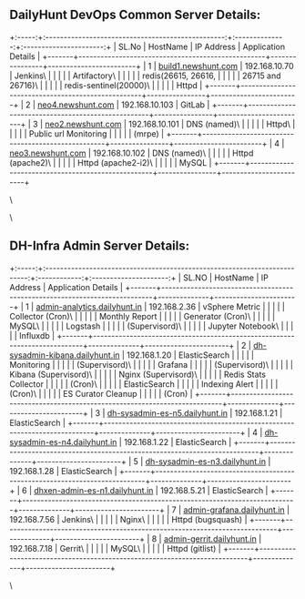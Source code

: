 ## DailyHunt DevOps Common Server Details:

+:-----:+:-------------------------------------------------:+:--------------:+:----------------------:+
| SL.No | HostName                                          | IP Address     | Application Details    |
+-------+---------------------------------------------------+----------------+------------------------+
| 1     | [build1.newshunt.com](http://build1.newshunt.com) | 192.168.10.70  | Jenkins\               |
|       |                                                   |                | Artifactory\           |
|       |                                                   |                | redis(26615, 26616,    |
|       |                                                   |                | 26715 and 26716)\      |
|       |                                                   |                | redis-sentinel(20000)\ |
|       |                                                   |                | Httpd                  |
+-------+---------------------------------------------------+----------------+------------------------+
| 2     | [neo4.newshunt.com](http://neo4.newshunt.com)     | 192.168.10.103 | GitLab                 |
+-------+---------------------------------------------------+----------------+------------------------+
| 3     | [neo2.newshunt.com](http://neo2.newshunt.com)     | 192.168.10.101 | DNS (named)\           |
|       |                                                   |                | Httpd\                 |
|       |                                                   |                | Public url Monitoring  |
|       |                                                   |                | (mrpe)                 |
+-------+---------------------------------------------------+----------------+------------------------+
| 4     | [neo3.newshunt.com](http://neo3.newshunt.com)     | 192.168.10.102 | DNS (named)\           |
|       |                                                   |                | Httpd (apache2)\       |
|       |                                                   |                | Httpd (apache2-i2)\    |
|       |                                                   |                | MySQL                  |
+-------+---------------------------------------------------+----------------+------------------------+

\

\

## DH-Infra Admin Server Details:

+:-----:+:-------------------------------------------------------------------------:+:------------:+:---------------------:+
| SL.NO | HostName                                                                  | IP Address   | Application Details   |
+-------+---------------------------------------------------------------------------+--------------+-----------------------+
| 1     | [admin-analytics.dailyhunt.in](http://admin-analytics.dailyhunt.in)       | 192.168.2.36 | vSphere Metric        |
|       |                                                                           |              | Collector (Cron)\     |
|       |                                                                           |              | Monthly Report        |
|       |                                                                           |              | Generator (Cron)\     |
|       |                                                                           |              | MySQL\                |
|       |                                                                           |              | Logstash              |
|       |                                                                           |              | (Supervisord)\        |
|       |                                                                           |              | Jupyter Notebook\     |
|       |                                                                           |              | Influxdb              |
+-------+---------------------------------------------------------------------------+--------------+-----------------------+
| 2     | [dh-sysadmin-kibana.dailyhunt.in](http://dh-sysadmin-kibana.dailyhunt.in) | 192.168.1.20 | ElasticSearch         |
|       |                                                                           |              | Monitoring            |
|       |                                                                           |              | (Supervisord)\        |
|       |                                                                           |              | Grafana               |
|       |                                                                           |              | (Supervisord)\        |
|       |                                                                           |              | Kibana (Supervisord)\ |
|       |                                                                           |              | Nginx (Supervisord)\  |
|       |                                                                           |              | Redis Stats Collector |
|       |                                                                           |              | (Cron)\               |
|       |                                                                           |              | ElasticSearch         |
|       |                                                                           |              | Indexing Alert        |
|       |                                                                           |              | (Cron)\               |
|       |                                                                           |              | ES Curator Cleanup    |
|       |                                                                           |              | (Cron)                |
+-------+---------------------------------------------------------------------------+--------------+-----------------------+
| 3     | [dh-sysadmin-es-n5.dailyhunt.in](http://dh-sysadmin-es-n5.dailyhunt.in)   | 192.168.1.21 | ElasticSearch         |
+-------+---------------------------------------------------------------------------+--------------+-----------------------+
| 4     | [dh-sysadmin-es-n4.dailyhunt.in](http://dh-sysadmin-es-n4.dailyhunt.in)   | 192.168.1.22 | ElasticSearch         |
+-------+---------------------------------------------------------------------------+--------------+-----------------------+
| 5     | [dh-sysadmin-es-n3.dailyhunt.in](http://dh-sysadmin-es-n3.dailyhunt.in)   | 192.168.1.28 | ElasticSearch         |
+-------+---------------------------------------------------------------------------+--------------+-----------------------+
| 6     | [dhxen-admin-es-n1.dailyhunt.in](http://dhxen-admin-es-n1.dailyhunt.in)   | 192.168.5.21 | ElasticSearch         |
+-------+---------------------------------------------------------------------------+--------------+-----------------------+
| 7     | [admin-grafana.dailyhunt.in](http://admin-grafana.dailyhunt.in)           | 192.168.7.56 | Jenkins\              |
|       |                                                                           |              | Nginx\                |
|       |                                                                           |              | Httpd (bugsquash)     |
+-------+---------------------------------------------------------------------------+--------------+-----------------------+
| 8     | [admin-gerrit.dailyhunt.in](http://admin-gerrit.dailyhunt.in)             | 192.168.7.18 | Gerrit\               |
|       |                                                                           |              | MySQL\                |
|       |                                                                           |              | Httpd (gitlist)       |
+-------+---------------------------------------------------------------------------+--------------+-----------------------+

\
